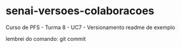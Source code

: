 # senai-versoes-colaboracoes
Curso de PFS - Turma 8 - UC7 - Versionamento 
readme de exemplo

lembrei do comando: git commit
